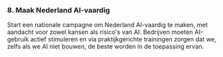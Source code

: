 
### **8. Maak Nederland AI-vaardig**

Start een nationale campagne om Nederland AI-vaardig te maken, met aandacht voor zowel kansen als risico's van AI. Bedrijven moeten AI-gebruik actief stimuleren en via praktijkgerichte trainingen zorgen dat we, zelfs als we AI niet bouwen, de beste worden in de toepassing ervan.
